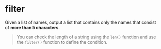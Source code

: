 # filter

Given a list of names, output a list that contains only the names that consist of **more than 5 characters**.

>You can check the length of a string using the `len()` function and use the `filter()` function to define the condition.